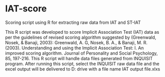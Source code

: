 # IAT-score
Scoring script using R for extracting raw data from IAT and ST-IAT

This R script was developed to score Implicit Association Test (IAT) data as per the guidelines of revised scoring algorithm suggested by (Greenwald, Nosek, &amp; Banaji, 2003): Greenwald, A. G, Nosek, B. A., &amp; Banaji, M. R. (2003).  Understanding and using the Implicit Association Test: I. An improved scoring algorithm. Journal of Personality and Social Psychology, 85, 197-216. This R script will handle data files generated from INQUISIT program. 
After running this script, select the INQUISIT raw data file and the excel output will be delivered to D: drive with a file name IAT output file.xlxs
